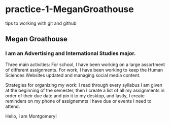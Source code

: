 # practice-1-MeganGroathouse
tips to working with git and github

## Megan Groathouse
### I am an Advertising and International Studies major.
Three main activities: For school, I have been working on a large assortment of different assignments. For work, I have been working to keep the Human Sciences Websites updated and managing social media content.

Strategies for organizing my work: I read through every syllabus I am given at the beginning of the semester, then I create a list of all my assignments in order of their due date and pin it to my desktop, and lastly, I create reminders on my phone of assignemnts I have due or events I need to attend.


Hello, I am Montgomery!
